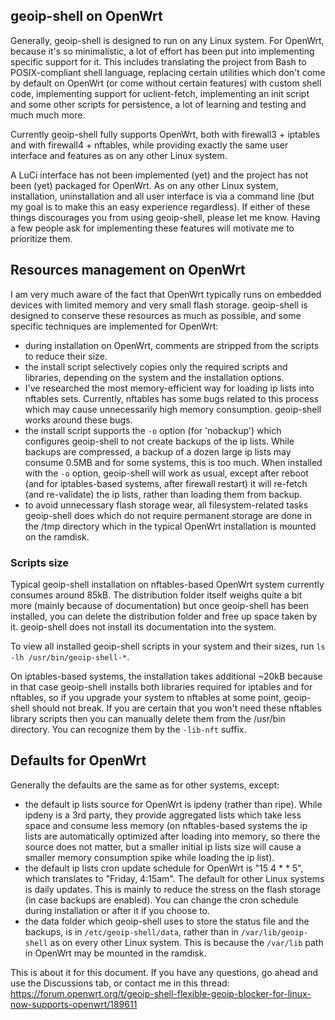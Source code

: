 ## geoip-shell on OpenWrt

Generally, geoip-shell is designed to run on any Linux system. For OpenWrt, because it's so minimalistic, a lot of effort has been put into implementing specific support for it. This includes translating the project from Bash to POSIX-compliant shell language, replacing certain utilities which don't come by default on OpenWrt (or come without certain features) with custom shell code, implementing support for uclient-fetch, implementing an init script and some other scripts for persistence, a lot of learning and testing and much much more.

Currently geoip-shell fully supports OpenWrt, both with firewall3 + iptables and with firewall4 + nftables, while providing exactly the same user interface and features as on any other Linux system.

A LuCi interface has not been implemented (yet) and the project has not been (yet) packaged for OpenWrt. As on any other Linux system, installation, uninstallation and all user interface is via a command line (but my goal is to make this an easy experience regardless). If either of these things discourages you from using geoip-shell, please let me know. Having a few people ask for implementing these features will motivate me to prioritize them.

## Resources management on OpenWrt
I am very much aware of the fact that OpenWrt typically runs on embedded devices with limited memory and very small flash storage. geoip-shell is designed to conserve these resources as much as possible, and some specific techniques are implemented for OpenWrt:
- during installation on OpenWrt, comments are stripped from the scripts to reduce their size.
- the install script selectively copies only the required scripts and libraries, depending on the system and the installation options.
- I've researched the most memory-efficient way for loading ip lists into nftables sets. Currently, nftables has some bugs related to this process which may cause unnecessarily high memory consumption. geoip-shell works around these bugs.
- the install script supports the `-o` option (for 'nobackup') which configures geoip-shell to not create backups of the ip lists. While backups are compressed, a backup of a dozen large ip lists may consume 0.5MB and for some systems, this is too much. When installed with the `-o` option, geoip-shell will work as usual, except after reboot (and for iptables-based systems, after firewall restart) it will re-fetch (and re-validate) the ip lists, rather than loading them from backup.
- to avoid unnecessary flash storage wear, all filesystem-related tasks geoip-shell does which do not require permanent storage are done in the /tmp directory which in the typical OpenWrt installation is mounted on the ramdisk.

### Scripts size
Typical geoip-shell installation on nftables-based OpenWrt system currently consumes around 85kB. The distribution folder itself weighs quite a bit more (mainly because of documentation) but once geoip-shell has been installed, you can delete the distribution folder and free up space taken by it. geoip-shell does not install its documentation into the system.

To view all installed geoip-shell scripts in your system and their sizes, run `ls -lh /usr/bin/geoip-shell-*`.

On iptables-based systems, the installation takes additional ~20kB because in that case geoip-shell installs both libraries required for iptables and for nftables, so if you upgrade your system to nftables at some point, geoip-shell should not break. If you are certain that you won't need these nftables library scripts then you can manually delete them from the /usr/bin directory. You can recognize them by the `-lib-nft` suffix.

## Defaults for OpenWrt
Generally the defaults are the same as for other systems, except:
- the default ip lists source for OpenWrt is ipdeny (rather than ripe). While ipdeny is a 3rd party, they provide aggregated lists which take less space and consume less memory (on nftables-based systems the ip lists are automatically optimized after loading into memory, so there the source does not matter, but a smaller initial ip lists size will cause a smaller memory consumption spike while loading the ip list).
- the default ip lists cron update schedule for OpenWrt is "15 4 * * 5", which translates to "Friday, 4:15am". The default for other Linux systems is daily updates. This is mainly to reduce the stress on the flash storage (in case backups are enabled). You can change the cron schedule during installation or after it if you choose to.
- the data folder which geoip-shell uses to store the status file and the backups, is in `/etc/geoip-shell/data`, rather than in `/var/lib/geoip-shell` as on every other Linux system. This is because the `/var/lib` path in OpenWrt may be mounted in the ramdisk.

This is about it for this document. If you have any questions, go ahead and use the Discussions tab, or contact me in this thread:
https://forum.openwrt.org/t/geoip-shell-flexible-geoip-blocker-for-linux-now-supports-openwrt/189611